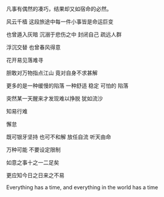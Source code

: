 凡事有偶然的凑巧，结果却又如宿命的必然。

风云千樯 这段旅途中每一件小事皆是命运巨变

也曾遁入灰暗 沉溺于悲伤之中 封闭自己 疏远人群

浮沉交替 也曾春风得意

花开易见落难寻

胆敢对万物指点江山 竟对自身不求甚解

更多的是一种缓慢的陷落 一种舒适 稳定 可怕的 陷落

突然某一天醒来才发现难以挣脱 犹如流沙

知易行难

懈怠

既可银牙坚持 也可不和解 放任自流 听天由命

万种可能 不要设定限制 

如意之事十之一二足矣

更应知今日之日来之不易

Everything has a time, and everything in the world has a time

